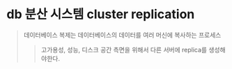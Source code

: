 # db 분산 시스템 cluster replication

> 데이터베이스 복제는 데이터베이스의 데이터를 여러 머신에 복사하는 프로세스
>
> > 고가용성, 성능, 디스크 공간 측면을 위해서 다른 서버에 replica를 생성해야한다.
